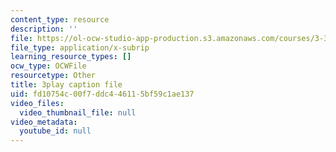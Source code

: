 ```yaml
---
content_type: resource
description: ''
file: https://ol-ocw-studio-app-production.s3.amazonaws.com/courses/3-320-atomistic-computer-modeling-of-materials-sma-5107-spring-2005/fd10754c00f7ddc446115bf59c1ae137_SbtqjZk80Qc.srt
file_type: application/x-subrip
learning_resource_types: []
ocw_type: OCWFile
resourcetype: Other
title: 3play caption file
uid: fd10754c-00f7-ddc4-4611-5bf59c1ae137
video_files:
  video_thumbnail_file: null
video_metadata:
  youtube_id: null
---
```

